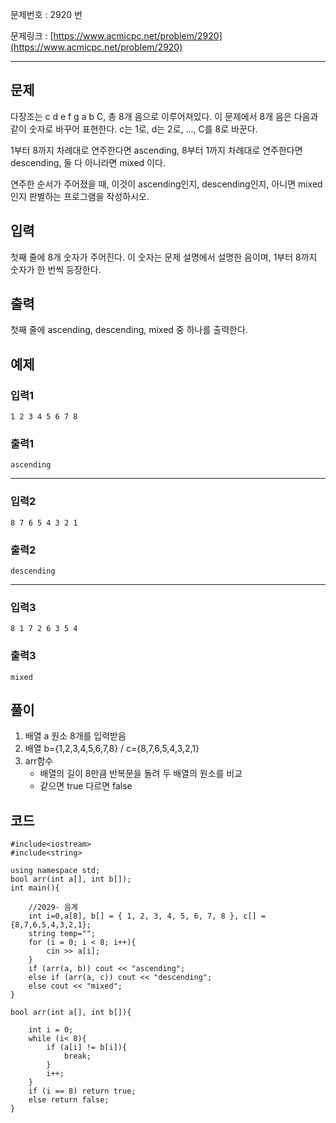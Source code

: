 

문제번호 : 2920 번

문제링크 : [https://www.acmicpc.net/problem/2920](https://www.acmicpc.net/problem/2920)

----------

## 문제 ##
다장조는 c d e f g a b C, 총 8개 음으로 이루어져있다. 이 문제에서 8개 음은 다음과 같이 숫자로 바꾸어 표현한다. c는 1로, d는 2로, ..., C를 8로 바꾼다.

1부터 8까지 차례대로 연주한다면 ascending, 8부터 1까지 차례대로 연주한다면 descending, 둘 다 아니라면 mixed 이다.

연주한 순서가 주어졌을 때, 이것이 ascending인지, descending인지, 아니면 mixed인지 판별하는 프로그램을 작성하시오.


## 입력 ##
첫째 줄에 8개 숫자가 주어진다. 이 숫자는 문제 설명에서 설명한 음이며, 1부터 8까지 숫자가 한 번씩 등장한다.
## 출력 ##
첫째 줄에 ascending, descending, mixed 중 하나를 출력한다.
## 예제 ##
### 입력1 ###
	1 2 3 4 5 6 7 8

### 출력1 ###
	ascending

----------
### 입력2 ###
	8 7 6 5 4 3 2 1

### 출력2 ###
	descending

----------
### 입력3 ###
	8 1 7 2 6 3 5 4

### 출력3 ###
	mixed



## 풀이 ##
1. 배열 a 원소 8개를 입력받음
2. 배열 b={1,2,3,4,5,6,7,8} / c={8,7,6,5,4,3,2,1} 
3. arr함수
	- 배열의 길이 8만큼 반복문을 돌려 두 배열의 원소를 비교 
	- 같으면 true 다르면 false 

## 코드 ##
    #include<iostream>
    #include<string>

    using namespace std;
    bool arr(int a[], int b[]);
    int main(){
    
    	//2029- 음계
    	int i=0,a[8], b[] = { 1, 2, 3, 4, 5, 6, 7, 8 }, c[] = {8,7,6,5,4,3,2,1};
    	string temp="";
    	for (i = 0; i < 8; i++){
    		cin >> a[i];
    	}
    	if (arr(a, b)) cout << "ascending";
    	else if (arr(a, c)) cout << "descending";
    	else cout << "mixed";
    }
    
    bool arr(int a[], int b[]){
    
    	int i = 0;
    	while (i< 8){
    		if (a[i] != b[i]){
    			break;
    		}
    		i++;
    	}
    	if (i == 8) return true;
    	else return false;
    }
